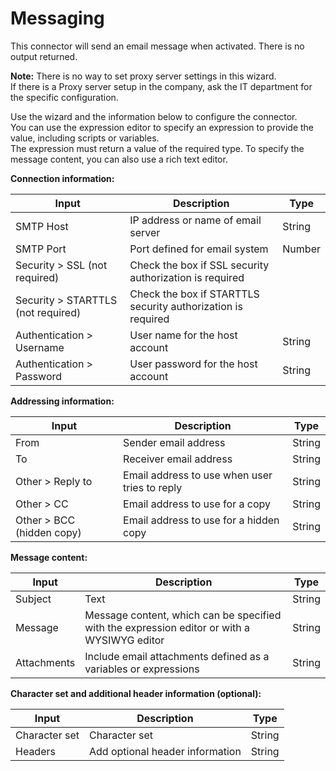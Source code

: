 # Messaging

This connector will send an email message when activated. There is no output returned.

**Note:** There is no way to set proxy server settings in this wizard.  
If there is a Proxy server setup in the company, ask the IT department for the specific configuration.

Use the wizard and the information below to configure the connector.  
You can use the expression editor to specify an expression to provide the value, including scripts or variables.   
The expression must return a value of the required type. To specify the message content, you can also use a rich text editor.

**Connection information:**

| Input  | Description  | Type  | 
| ------ | ------------ | ----- | 
| SMTP Host  | IP address or name of email server  | String  |
| SMTP Port  | Port defined for email system  | Number  |
| Security \> SSL (not required)  | Check the box if SSL security authorization is required  | |
| Security \> STARTTLS (not required)  | Check the box if STARTTLS security authorization is required  | | 
| Authentication \> Username  | User name for the host account  | String  |
| Authentication \> Password  | User password for the host account  | String  |

**Addressing information:**

| Input  | Description  | Type  | 
| ------ | ------------ | ----- |
| From  | Sender email address  | String  |
| To  | Receiver email address  | String  | 
| Other \> Reply to  | Email address to use when user tries to reply  | String  | 
| Other \> CC  | Email address to use for a copy  | String  | 
| Other \> BCC (hidden copy)  | Email address to use for a hidden copy  | String  |

**Message content:**

| Input  | Description  | Type  | 
| ------ | ------------ | ----- | 
| Subject  | Text  | String  | 
| Message  | Message content, which can be specified with the expression editor or with a WYSIWYG editor  | String  | 
| Attachments  | Include email attachments defined as a variables or expressions  | String  |

**Character set and additional header information (optional):**

| Input  | Description  | Type  |
| ------ | ------------ | ----- |
| Character set  | Character set  | String  |
| Headers  | Add optional header information  | String  |
